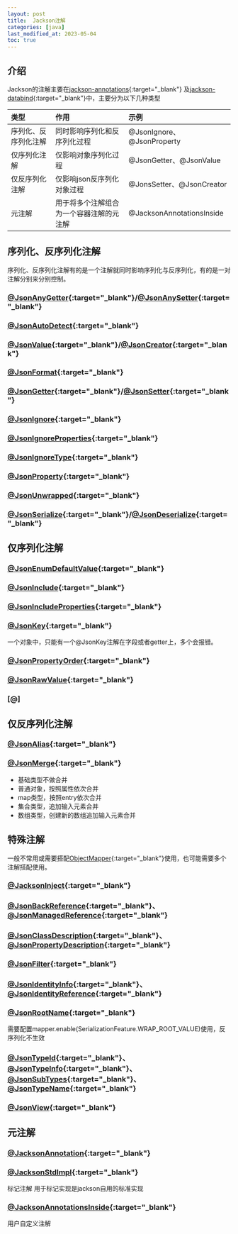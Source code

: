```yaml
---
layout: post
title:  Jackson注解
categories: [java]
last_modified_at: 2023-05-04
toc: true
---
```


## 介绍

Jackson的注解主要在[jackson-annotations](https://github.com/FasterXML/jackson-annotations){:target="_blank"}
及[jackson-databind](https://github.com/FasterXML/jackson-databind){:target="_blank"}中，主要分为以下几种类型

| 类型         | 作用                   | 示例                        |
|:-----------|:---------------------|:--------------------------|
| 序列化、反序列化注解 | 同时影响序列化和反序列化过程       | @JsonIgnore、@JsonProperty |
| 仅序列化注解     | 仅影响对象序列化过程           | @JsonGetter、@JsonValue    |
| 仅反序列化注解    | 仅影响json反序列化对象过程      | @JonsSetter、@JsonCreator  | 
| 元注解        | 用于将多个注解组合为一个容器注解的元注解 | @JacksonAnnotationsInside |

## 序列化、反序列化注解
序列化、反序列化注解有的是一个注解就同时影响序列化与反序列化，有的是一对注解分别来分别控制。

### [@JsonAnyGetter](https://github.com/FasterXML/jackson-annotations/blob/2.16/src/main/java/com/fasterxml/jackson/annotation/JsonAnyGetter.java){:target="_blank"}/[@JsonAnySetter](https://github.com/FasterXML/jackson-annotations/blob/2.16/src/main/java/com/fasterxml/jackson/annotation/JsonAnySetter.java){:target="_blank"}

### [@JsonAutoDetect](https://github.com/FasterXML/jackson-annotations/blob/2.16/src/main/java/com/fasterxml/jackson/annotation/JsonAutoDetect.java){:target="_blank"}

### [@JsonValue](https://github.com/FasterXML/jackson-annotations/blob/2.16/src/main/java/com/fasterxml/jackson/annotation/JsonValue.java){:target="_blank"}/[@JsonCreator](https://github.com/FasterXML/jackson-annotations/blob/2.16/src/main/java/com/fasterxml/jackson/annotation/JsonCreator.java){:target="_blank"}

### [@JsonFormat](https://github.com/FasterXML/jackson-annotations/blob/2.16/src/main/java/com/fasterxml/jackson/annotation/JsonFormat.java){:target="_blank"}

### [@JsonGetter](https://github.com/FasterXML/jackson-annotations/blob/2.16/src/main/java/com/fasterxml/jackson/annotation/JsonGetter.java){:target="_blank"}/[@JsonSetter](https://github.com/FasterXML/jackson-annotations/blob/2.16/src/main/java/com/fasterxml/jackson/annotation/JsonSetter.java){:target="_blank"}

### [@JsonIgnore](https://github.com/FasterXML/jackson-annotations/blob/2.16/src/main/java/com/fasterxml/jackson/annotation/JsonIgnore.java){:target="_blank"}

### [@JsonIgnoreProperties](https://github.com/FasterXML/jackson-annotations/blob/2.16/src/main/java/com/fasterxml/jackson/annotation/JsonIgnoreProperties.java){:target="_blank"}

### [@JsonIgnoreType](https://github.com/FasterXML/jackson-annotations/blob/2.16/src/main/java/com/fasterxml/jackson/annotation/JsonIgnoreType.java){:target="_blank"}

### [@JsonProperty](https://github.com/FasterXML/jackson-annotations/blob/2.16/src/main/java/com/fasterxml/jackson/annotation/JsonProperty.java){:target="_blank"}

### [@JsonUnwrapped](https://github.com/FasterXML/jackson-annotations/blob/2.16/src/main/java/com/fasterxml/jackson/annotation/JsonUnwrapped.java){:target="_blank"}

### [@JsonSerialize](https://github.com/FasterXML/jackson-databind/blob/2.16/src/main/java/com/fasterxml/jackson/databind/annotation/JsonSerialize.java){:target="_blank"}/[@JsonDeserialize](https://github.com/FasterXML/jackson-databind/blob/2.16/src/main/java/com/fasterxml/jackson/databind/annotation/JsonDeserialize.java){:target="_blank"}

## 仅序列化注解

### [@JsonEnumDefaultValue](https://github.com/FasterXML/jackson-annotations/blob/2.16/src/main/java/com/fasterxml/jackson/annotation/JsonEnumDefaultValue.java){:target="_blank"}

### [@JsonInclude](https://github.com/FasterXML/jackson-annotations/blob/2.16/src/main/java/com/fasterxml/jackson/annotation/JsonInclude.java){:target="_blank"}

### [@JsonIncludeProperties](https://github.com/FasterXML/jackson-annotations/blob/2.16/src/main/java/com/fasterxml/jackson/annotation/JsonIncludeProperties.java){:target="_blank"}

### [@JsonKey](https://github.com/FasterXML/jackson-annotations/blob/2.16/src/main/java/com/fasterxml/jackson/annotation/JsonKey.java){:target="_blank"}

一个对象中，只能有一个@JsonKey注解在字段或者getter上，多个会报错。

### [@JsonPropertyOrder](https://github.com/FasterXML/jackson-annotations/blob/2.16/src/main/java/com/fasterxml/jackson/annotation/JsonPropertyOrder.java){:target="_blank"}

### [@JsonRawValue](https://github.com/FasterXML/jackson-annotations/blob/2.16/src/main/java/com/fasterxml/jackson/annotation/JsonRawValue.java){:target="_blank"}

### [@]


## 仅反序列化注解

### [@JsonAlias](https://github.com/FasterXML/jackson-annotations/blob/2.16/src/main/java/com/fasterxml/jackson/annotation/JsonAlias.java){:target="_blank"}

### [@JsonMerge](https://github.com/FasterXML/jackson-annotations/blob/2.16/src/main/java/com/fasterxml/jackson/annotation/JsonMerge.java){:target="_blank"}

- 基础类型不做合并
- 普通对象，按照属性依次合并
- map类型，按照entry依次合并
- 集合类型，追加输入元素合并
- 数组类型，创建新的数组追加输入元素合并

## 特殊注解

一般不常用或需要搭配[ObjectMapper](https://github.com/FasterXML/jackson-databind/blob/2.16/src/main/java/com/fasterxml/jackson/databind/ObjectMapper.java){:target="_blank"}使用，也可能需要多个注解搭配使用。

### [@JacksonInject](https://github.com/FasterXML/jackson-annotations/blob/2.16/src/main/java/com/fasterxml/jackson/annotation/JacksonInject.java){:target="_blank"}

### [@JsonBackReference](https://github.com/FasterXML/jackson-annotations/blob/2.16/src/main/java/com/fasterxml/jackson/annotation/JsonBackReference.java){:target="_blank"}、[@JsonManagedReference](https://github.com/FasterXML/jackson-annotations/blob/2.16/src/main/java/com/fasterxml/jackson/annotation/JsonManagedReference.java){:target="_blank"}

### [@JsonClassDescription](https://github.com/FasterXML/jackson-annotations/blob/2.16/src/main/java/com/fasterxml/jackson/annotation/JsonClassDescription.java){:target="_blank"}、[@JsonPropertyDescription](https://github.com/FasterXML/jackson-annotations/blob/2.16/src/main/java/com/fasterxml/jackson/annotation/JsonPropertyDescription.java){:target="_blank"}

### [@JsonFilter](https://github.com/FasterXML/jackson-annotations/blob/2.16/src/main/java/com/fasterxml/jackson/annotation/JsonFilter.java){:target="_blank"}

### [@JsonIdentityInfo](https://github.com/FasterXML/jackson-annotations/blob/2.16/src/main/java/com/fasterxml/jackson/annotation/JsonIdentityInfo.java){:target="_blank"}、[@JsonIdentityReference](https://github.com/FasterXML/jackson-annotations/blob/2.16/src/main/java/com/fasterxml/jackson/annotation/JsonIdentityReference.java){:target="_blank"}

### [@JsonRootName](https://github.com/FasterXML/jackson-annotations/blob/2.16/src/main/java/com/fasterxml/jackson/annotation/JsonRootName.java){:target="_blank"}

需要配置mapper.enable(SerializationFeature.WRAP_ROOT_VALUE)使用，反序列化不生效

### [@JsonTypeId](https://github.com/FasterXML/jackson-annotations/blob/2.16/src/main/java/com/fasterxml/jackson/annotation/JsonTypeId.java){:target="_blank"}、[@JsonTypeInfo](https://github.com/FasterXML/jackson-annotations/blob/2.16/src/main/java/com/fasterxml/jackson/annotation/JsonTypeInfo.java){:target="_blank"}、[@JsonSubTypes](https://github.com/FasterXML/jackson-annotations/blob/2.16/src/main/java/com/fasterxml/jackson/annotation/JsonSubTypes.java){:target="_blank"}、[@JsonTypeName](https://github.com/FasterXML/jackson-annotations/blob/2.16/src/main/java/com/fasterxml/jackson/annotation/JsonTypeName.java){:target="_blank"}

### [@JsonView](https://github.com/FasterXML/jackson-annotations/blob/2.16/src/main/java/com/fasterxml/jackson/annotation/JsonView.java){:target="_blank"}

## 元注解

### [@JacksonAnnotation](https://github.com/FasterXML/jackson-annotations/blob/2.16/src/main/java/com/fasterxml/jackson/annotation/JacksonAnnotation.java){:target="_blank"}

### [@JacksonStdImpl](https://github.com/FasterXML/jackson-databind/blob/2.16/src/main/java/com/fasterxml/jackson/databind/annotation/JacksonStdImpl.java){:target="_blank"}
标记注解 用于标记实现是jackson自用的标准实现

### [@JacksonAnnotationsInside](https://github.com/FasterXML/jackson-annotations/blob/2.16/src/main/java/com/fasterxml/jackson/annotation/JacksonAnnotationsInside.java){:target="_blank"}

用户自定义注解
